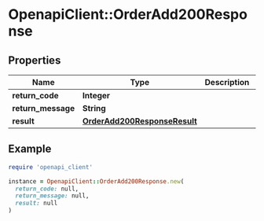 # OpenapiClient::OrderAdd200Response

## Properties

| Name | Type | Description | Notes |
| ---- | ---- | ----------- | ----- |
| **return_code** | **Integer** |  | [optional] |
| **return_message** | **String** |  | [optional] |
| **result** | [**OrderAdd200ResponseResult**](OrderAdd200ResponseResult.md) |  | [optional] |

## Example

```ruby
require 'openapi_client'

instance = OpenapiClient::OrderAdd200Response.new(
  return_code: null,
  return_message: null,
  result: null
)
```

